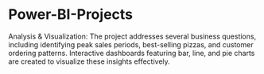 # Power-BI-Projects
Analysis &amp; Visualization: The project addresses several business questions, including identifying peak sales periods, best-selling pizzas, and customer ordering patterns. Interactive dashboards featuring bar, line, and pie charts are created to visualize these insights effectively.
